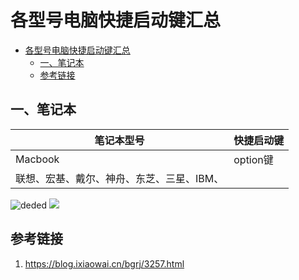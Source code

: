 # 各型号电脑快捷启动键汇总

<!-- @import "[TOC]" {cmd="toc" depthFrom=1 depthTo=6 orderedList=false} -->

<!-- code_chunk_output -->

- [各型号电脑快捷启动键汇总](#各型号电脑快捷启动键汇总)
  - [一、笔记本](#一-笔记本)
  - [参考链接](#参考链接)

<!-- /code_chunk_output -->

## 一、笔记本

| 笔记本型号 | 快捷启动键 |
| - | - |
| Macbook | option键 |
| 联想、宏基、戴尔、神舟、东芝、三星、IBM、


![deded](https://i.bmp.ovh/imgs/2022/01/4f67216e559a3cc1.png)
![](https://tva1.sinaimg.cn/large/008i3skNly1gyuv76zj5sj31is0u00wz.jpg)



## 参考链接
1. https://blog.ixiaowai.cn/bgrj/3257.html